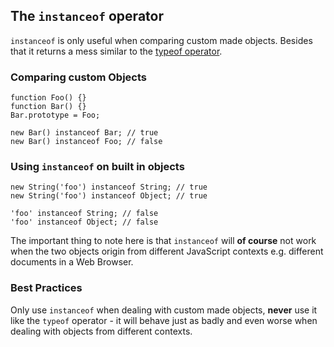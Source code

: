 ## The `instanceof` operator

`instanceof` is only useful when comparing custom made objects. Besides that it
returns a mess similar to the [typeof operator](#the-typeof-operator).

### Comparing custom Objects

    function Foo() {}
    function Bar() {}
    Bar.prototype = Foo;

    new Bar() instanceof Bar; // true
    new Bar() instanceof Foo; // false

### Using `instanceof` on built in objects

    new String('foo') instanceof String; // true
    new String('foo') instanceof Object; // true

    'foo' instanceof String; // false
    'foo' instanceof Object; // false

The important thing to note here is that `instanceof` will **of course** not work when the 
two objects origin from different JavaScript contexts e.g. different documents in
a Web Browser.

### Best Practices

Only use `instanceof` when dealing with custom made objects, **never** use it like
the `typeof` operator - it will behave just as badly and even worse when dealing
with objects from different contexts.
